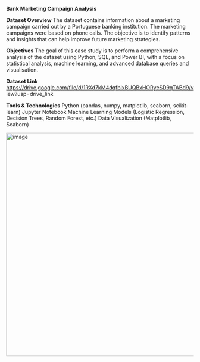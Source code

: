 **Bank Marketing Campaign Analysis**

**Dataset Overview**
The dataset contains information about a marketing campaign carried out by a
Portuguese banking institution. The marketing campaigns were based on phone
calls. The objective is to identify patterns and insights that can help improve
future marketing strategies.


**Objectives**
The goal of this case study is to perform a comprehensive analysis of the dataset
using Python, SQL, and Power BI, with a focus on statistical analysis, machine
learning, and advanced database queries and visualisation.


**Dataset Link**
https://drive.google.com/file/d/1RXd7kM4dqfblxBUQBxHORyeSD9qTABd9/v
iew?usp=drive_link

**Tools & Technologies**
Python (pandas, numpy, matplotlib, seaborn, scikit-learn)
Jupyter Notebook
Machine Learning Models (Logistic Regression, Decision Trees, Random Forest, etc.)
Data Visualization (Matplotlib, Seaborn)


<img width="599" alt="image" src="https://github.com/user-attachments/assets/ed483b81-1169-46f4-9036-602e5d54476e" />






